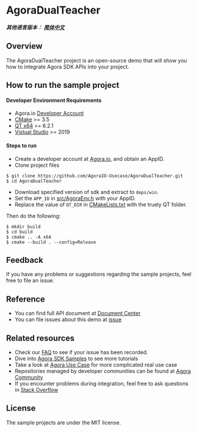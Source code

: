 # AgoraDualTeacher

_**其他语言版本：** [**简体中文**](README.zh.md)_

## Overview

The AgoraDualTeacher project is an open-source demo that will show you how to integrate Agora SDK APIs into your project.

## How to run the sample project

#### Developer Environment Requirements

- Agora.io [Developer Account](https://dashboard.agora.io/signin/)
- [CMake](https://cmake.org/download/) >= 3.5
- [QT x64](https://www.qt.io/download-qt-installer) >= 6.2.1
- [Vistual Studio](https://visualstudio.microsoft.com/downloads/) >= 2019


#### Steps to run

- Create a developer account at [Agora.io](https://dashboard.agora.io/signin/), and obtain an AppID.
- Clone project files
```shell
$ git clone https://github.com/AgoraIO-Usecase/AgoraDualTeacher.git
$ cd AgoraDualTeacher
```

- Download specified version of sdk and extract to `deps/win`.
- Set the `APP_ID` in [src/AgoraEnv.h](src/AgoraEnv.h) with your AppID.
- Replace the value of `QT_DIR` in [CMakeLists.txt](CMakeLists.txt) with the truely QT folder.

Then do the following:

```shell 
$ mkdir build
$ cd build
$ cmake .. -A x64
$ cmake --build . --config=Release
```

## Feedback

If you have any problems or suggestions regarding the sample projects, feel free to file an issue.

## Reference

- You can find full API document at [Document Center](https://docs.agora.io/en/Video/API%20Reference/electron/index.html)
- You can file issues about this demo at [issue](https://github.com/AgoraIO/Electron-SDK/issues)

## Related resources

- Check our [FAQ](https://docs.agora.io/en/faq) to see if your issue has been recorded.
- Dive into [Agora SDK Samples](https://github.com/AgoraIO) to see more tutorials
- Take a look at [Agora Use Case](https://github.com/AgoraIO-usecase) for more complicated real use case
- Repositories managed by developer communities can be found at [Agora Community](https://github.com/AgoraIO-Community)
- If you encounter problems during integration, feel free to ask questions in [Stack Overflow](https://stackoverflow.com/questions/tagged/agora.io)

## License

The sample projects are under the MIT license.